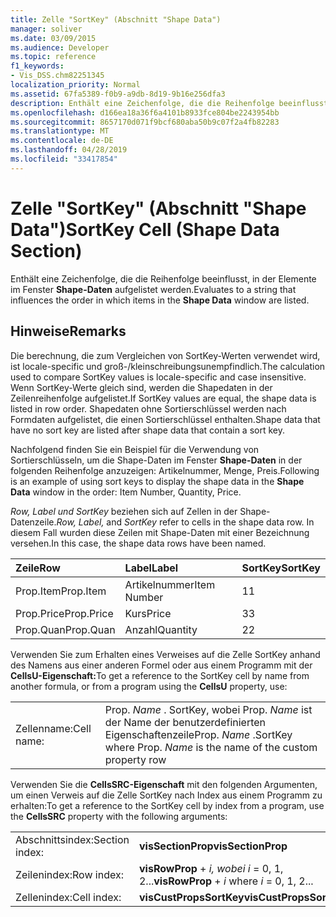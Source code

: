 ```yaml
---
title: Zelle "SortKey" (Abschnitt "Shape Data")
manager: soliver
ms.date: 03/09/2015
ms.audience: Developer
ms.topic: reference
f1_keywords:
- Vis_DSS.chm82251345
localization_priority: Normal
ms.assetid: 67fa5389-f0b9-a9db-8d19-9b16e256dfa3
description: Enthält eine Zeichenfolge, die die Reihenfolge beeinflusst, in der Elemente im Fenster Shape-Daten aufgelistet werden.
ms.openlocfilehash: d166ea18a36f6a4101b8933fce804be2243954bb
ms.sourcegitcommit: 8657170d071f9bcf680aba50b9c07f2a4fb82283
ms.translationtype: MT
ms.contentlocale: de-DE
ms.lasthandoff: 04/28/2019
ms.locfileid: "33417854"
---
```

# <a name="sortkey-cell-shape-data-section"></a><span data-ttu-id="b66c6-103">Zelle "SortKey" (Abschnitt "Shape Data")</span><span class="sxs-lookup"><span data-stu-id="b66c6-103">SortKey Cell (Shape Data Section)</span></span>

<span data-ttu-id="b66c6-104">Enthält eine Zeichenfolge, die die Reihenfolge beeinflusst, in der Elemente im Fenster **Shape-Daten** aufgelistet werden.</span><span class="sxs-lookup"><span data-stu-id="b66c6-104">Evaluates to a string that influences the order in which items in the **Shape Data** window are listed.</span></span> 
  
## <a name="remarks"></a><span data-ttu-id="b66c6-105">Hinweise</span><span class="sxs-lookup"><span data-stu-id="b66c6-105">Remarks</span></span>

<span data-ttu-id="b66c6-106">Die berechnung, die zum Vergleichen von SortKey-Werten verwendet wird, ist locale-specific und groß-/kleinschreibungsunempfindlich.</span><span class="sxs-lookup"><span data-stu-id="b66c6-106">The calculation used to compare SortKey values is locale-specific and case insensitive.</span></span> <span data-ttu-id="b66c6-107">Wenn SortKey-Werte gleich sind, werden die Shapedaten in der Zeilenreihenfolge aufgelistet.</span><span class="sxs-lookup"><span data-stu-id="b66c6-107">If SortKey values are equal, the shape data is listed in row order.</span></span> <span data-ttu-id="b66c6-108">Shapedaten ohne Sortierschlüssel werden nach Formdaten aufgelistet, die einen Sortierschlüssel enthalten.</span><span class="sxs-lookup"><span data-stu-id="b66c6-108">Shape data that have no sort key are listed after shape data that contain a sort key.</span></span>
  
<span data-ttu-id="b66c6-109">Nachfolgend finden Sie ein Beispiel für die Verwendung von Sortierschlüsseln, um die Shape-Daten im Fenster **Shape-Daten** in der folgenden Reihenfolge anzuzeigen: Artikelnummer, Menge, Preis.</span><span class="sxs-lookup"><span data-stu-id="b66c6-109">Following is an example of using sort keys to display the shape data in the **Shape Data** window in the order: Item Number, Quantity, Price.</span></span> 
  
 <span data-ttu-id="b66c6-110">*Row, Label und*  *SortKey*  beziehen sich auf Zellen in der Shape-Datenzeile.</span><span class="sxs-lookup"><span data-stu-id="b66c6-110">*Row, Label,*  and  *SortKey*  refer to cells in the shape data row.</span></span> <span data-ttu-id="b66c6-111">In diesem Fall wurden diese Zeilen mit Shape-Daten mit einer Bezeichnung versehen.</span><span class="sxs-lookup"><span data-stu-id="b66c6-111">In this case, the shape data rows have been named.</span></span> 
  
|<span data-ttu-id="b66c6-112">**Zeile**</span><span class="sxs-lookup"><span data-stu-id="b66c6-112">**Row**</span></span>|<span data-ttu-id="b66c6-113">**Label**</span><span class="sxs-lookup"><span data-stu-id="b66c6-113">**Label**</span></span>|<span data-ttu-id="b66c6-114">**SortKey**</span><span class="sxs-lookup"><span data-stu-id="b66c6-114">**SortKey**</span></span>|
|:-----|:-----|:-----|
| <span data-ttu-id="b66c6-115">Prop.Item</span><span class="sxs-lookup"><span data-stu-id="b66c6-115">Prop.Item</span></span>  <br/> | <span data-ttu-id="b66c6-116">Artikelnummer</span><span class="sxs-lookup"><span data-stu-id="b66c6-116">Item Number</span></span>  <br/> | <span data-ttu-id="b66c6-117">1</span><span class="sxs-lookup"><span data-stu-id="b66c6-117">1</span></span>  <br/> |
| <span data-ttu-id="b66c6-118">Prop.Price</span><span class="sxs-lookup"><span data-stu-id="b66c6-118">Prop.Price</span></span>  <br/> | <span data-ttu-id="b66c6-119">Kurs</span><span class="sxs-lookup"><span data-stu-id="b66c6-119">Price</span></span>  <br/> | <span data-ttu-id="b66c6-120">3</span><span class="sxs-lookup"><span data-stu-id="b66c6-120">3</span></span>  <br/> |
| <span data-ttu-id="b66c6-121">Prop.Quan</span><span class="sxs-lookup"><span data-stu-id="b66c6-121">Prop.Quan</span></span>  <br/> | <span data-ttu-id="b66c6-122">Anzahl</span><span class="sxs-lookup"><span data-stu-id="b66c6-122">Quantity</span></span>  <br/> | <span data-ttu-id="b66c6-123">2</span><span class="sxs-lookup"><span data-stu-id="b66c6-123">2</span></span>  <br/> |
   
<span data-ttu-id="b66c6-124">Verwenden Sie zum Erhalten eines Verweises auf die Zelle SortKey anhand des Namens aus einer anderen Formel oder aus einem Programm mit der **CellsU-Eigenschaft:**</span><span class="sxs-lookup"><span data-stu-id="b66c6-124">To get a reference to the SortKey cell by name from another formula, or from a program using the **CellsU** property, use:</span></span> 
  
|||
|:-----|:-----|
| <span data-ttu-id="b66c6-125">Zellenname:</span><span class="sxs-lookup"><span data-stu-id="b66c6-125">Cell name:</span></span>  <br/> | <span data-ttu-id="b66c6-126">Prop.  *Name*  . SortKey, wobei Prop.  *Name*  ist der Name der benutzerdefinierten Eigenschaftenzeile</span><span class="sxs-lookup"><span data-stu-id="b66c6-126">Prop.  *Name*  .SortKey where Prop.  *Name*  is the name of the custom property row</span></span>  <br/> |
   
<span data-ttu-id="b66c6-127">Verwenden Sie die **CellsSRC-Eigenschaft** mit den folgenden Argumenten, um einen Verweis auf die Zelle SortKey nach Index aus einem Programm zu erhalten:</span><span class="sxs-lookup"><span data-stu-id="b66c6-127">To get a reference to the SortKey cell by index from a program, use the **CellsSRC** property with the following arguments:</span></span> 
  
|||
|:-----|:-----|
| <span data-ttu-id="b66c6-128">Abschnittsindex:</span><span class="sxs-lookup"><span data-stu-id="b66c6-128">Section index:</span></span>  <br/> |<span data-ttu-id="b66c6-129">**visSectionProp**</span><span class="sxs-lookup"><span data-stu-id="b66c6-129">**visSectionProp**</span></span> <br/> |
| <span data-ttu-id="b66c6-130">Zeilenindex:</span><span class="sxs-lookup"><span data-stu-id="b66c6-130">Row index:</span></span>  <br/> |<span data-ttu-id="b66c6-131">**visRowProp**  +   *i,* *wobei i* = 0, 1, 2...</span><span class="sxs-lookup"><span data-stu-id="b66c6-131">**visRowProp** +  *i*  where  *i*  = 0, 1, 2...</span></span>  <br/> |
| <span data-ttu-id="b66c6-132">Zellenindex:</span><span class="sxs-lookup"><span data-stu-id="b66c6-132">Cell index:</span></span>  <br/> |<span data-ttu-id="b66c6-133">**visCustPropsSortKey**</span><span class="sxs-lookup"><span data-stu-id="b66c6-133">**visCustPropsSortKey**</span></span> <br/> |
   

